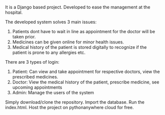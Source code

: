 It is a Django based project. Developed to ease the management at the hospital. 

The developed system solves 3 main issues:
1. Patients dont have to wait in line as appointment for the doctor will be taken prior.
2. Medicines can be given online for minor health issues.
3. Medical history of the patient is stored digitally to recognize if the patient is prone to any allergies etc.

There are 3 types of login:
1. Patient: Can view and take appointment for respective doctors, view the prescribed medicines.
2. Doctor: View the medical history of the patient, prescribe medicine, see upcoming appointments
3. Admin: Manage the users of the system

Simply download/clone the repository. Import the database. Run the index.html.
Host the project on pythonanywhere cloud for free. 

